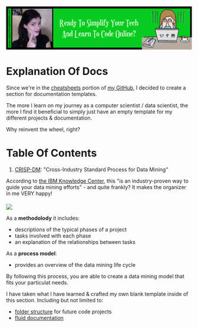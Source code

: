 <a href='https://www.learntocodeonline.com/'>![Learn To Code Online By Clicking Here](../Images/learn-to-code-online.png?raw=true "Learn To Code Online")</a>

# Explanation Of Docs

Since we're in the [cheatsheets](https://github.com/ProsperousHeart/cheatsheets) portion of [my GitHub](https://github.com/ProsperousHeart), I decided to create a section for documentation templates.

The more I learn on my journey as a computer scientist / data scientist, the more I find it beneficial to simply just have an empty template for my different projects & documentation.

Why reinvent the wheel, right?

# Table Of Contents

1. [CRISP-DM](CRISP-DM):  "Cross-Industry Standard Process for Data Mining"

According to [the IBM Knowledge Center](https://www.ibm.com/support/knowledgecenter/en/SS3RA7_15.0.0/com.ibm.spss.crispdm.help/crisp_overview.htm), this "is an industry-proven way to guide your data mining efforts" - and quite frankly? It makes the organizer in me VERY happy!

<a href="https://www.ibm.com/support/knowledgecenter/en/SS3RA7_15.0.0/com.ibm.spss.crispdm.help/crisp_overview.htm"><img align="middle" src="https://www.ibm.com/support/knowledgecenter/SS3RA7_15.0.0/com.ibm.spss.crispdm.help/images/crisp_process.gif"></img></a>

As a **methodolody** it includes:
- descriptions of the typical phases of a project
- tasks involved with each phase
- an explanation of the relationships between tasks

As a **process model**:
- provides an overview of the data mining life cycle

By following this process, you are able to create a data mining model that fits your particulat needs.

I have taken what I have learned & crafted my own blank template inside of this section. Including but not limited to:
- [folder structure](CRISP-DM) for future code projects
- [fluid documentation](CRISP-DM/docs)